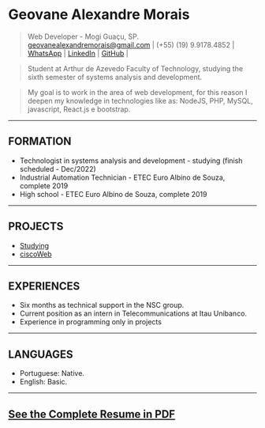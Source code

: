 # Geovane Alexandre Morais
> Web Developer - Mogi Guaçu, SP. \
> [geovanealexandremorais@gmail.com](mailto:geovanealexandremorais@gmail.com)
| (+55) (19) 9.9178.4852
| [WhatsApp](https://api.whatsapp.com/send?phone=5519991784852)
| [LinkedIn](https://www.linkedin.com/in/geovane-alexandre-morais-b901561a5/)
| [GitHub](https://github.com/geovane-morais) |

> Student at Arthur de Azevedo Faculty of Technology, studying the sixth semester of systems analysis and development.

> My goal is to work in the area of web development, for this reason I deepen my knowledge in technologies like as: NodeJS, PHP, MySQL, javascript, React.js e bootstrap.
-----

## FORMATION
- Technologist in systems analysis and development - studying (finish scheduled - Dec/2022)
- Industrial Automation Technician - ETEC Euro Albino de Souza, complete 2019
- High school - ETEC Euro Albino de Souza, complete 2019
-----

## PROJECTS
- [Studying](https://github.com/geovane-morais/web)
- [ciscoWeb](https://github.com/geovane-morais/ciscoWeb)
-----

## EXPERIENCES
- Six months as technical support in the NSC group.
- Current position as an intern in Telecommunications at Itau Unibanco.
- Experience in programming only in projects
-----

## LANGUAGES
- Portuguese: Native.
- English: Basic.
-----

## [See the Complete Resume in PDF](/docs/GeovaneMorais.pdf)
